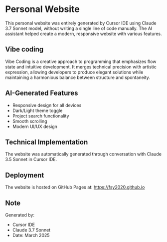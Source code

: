 # Personal Website

This personal website was entirely generated by Cursor IDE using Claude 3.7 Sonnet model, without writing a single line of code manually. The AI assistant helped create a modern, responsive website with various features.

## Vibe coding

Vibe Coding is a creative approach to programming that emphasizes flow state and intuitive development. It merges technical precision with artistic expression, allowing developers to produce elegant solutions while maintaining a harmonious balance between structure and spontaneity.

## AI-Generated Features

- Responsive design for all devices
- Dark/Light theme toggle
- Project search functionality
- Smooth scrolling
- Modern UI/UX design

## Technical Implementation

The website was automatically generated through conversation with Claude 3.5 Sonnet in Cursor IDE.

## Deployment

The website is hosted on GitHub Pages at: https://fsy2020.github.io

## Note

Generated by:
- Cursor IDE
- Claude 3.7 Sonnet
- Date: March 2025 